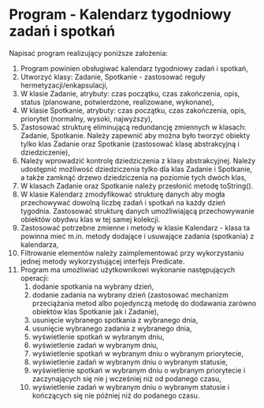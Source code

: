 # Program - Kalendarz tygodniowy zadań i spotkań

Napisać program realizujący poniższe założenia:

1. Program powinien obsługiwać kalendarz tygodniowy zadań i spotkań,
2. Utworzyć klasy: Zadanie, Spotkanie - zastosować reguły hermetyzacji/enkapsulacji,
3. W klasie Zadanie, atrybuty: czas początku, czas zakończenia, opis, status (planowane, potwierdzone, realizowane, wykonane),
4. W klasie Spotkanie, atrybuty: czas początku, czas zakończenia, opis, priorytet (normalny, wysoki, najwyższy),
5. Zastosować strukturę eliminującą redundancję zmiennych w klasach: Zadanie, Spotkanie. Należy zapewnić aby można było tworzyć obiekty tylko klas Zadanie oraz Spotkanie (zastosować klasę abstrakcyjną i dziedziczenie),
6. Należy wprowadzić kontrolę dziedziczenia z klasy abstrakcyjnej. Należy udostępnić możliwość dziedziczenia tylko dla klas Zadanie i Spotkanie, a także zamknąć drzewo dziedziczenia na poziomie tych dwóch klas,
7. W klasach Zadanie oraz Spotkanie należy przesłonić metodę toString().
8. W klasie Kalendarz zmodyfikować strukturę danych aby mogła przechowywać dowolną liczbę zadań i spotkań na każdy dzień tygodnia. Zastosować strukturę danych umożliwiającą przechowywanie obiektów obydwu klas w tej samej kolekcji.
9. Zastosować potrzebne zmienne i metody w klasie Kalendarz - klasa ta powinna mieć m.in. metody dodające i usuwające zadania (spotkania) z kalendarza,
10. Filtrowanie elementów należy zaimplementować przy wykorzystaniu jednej metody wykorzystującej interfejs Predicate.
11. Program ma umożliwiać użytkownikowi wykonanie następujących operacji:
    1. dodanie spotkania na wybrany dzień,
    2. dodanie zadania na wybrany dzień (zastosować mechanizm przeciążania metod albo pojedynczą metodę do dodawania zarówno obiektów klas Spotkanie jak i Zadanie),
    3. usunięcie wybranego spotkania z wybranego dnia,
    4. usunięcie wybranego zadania z wybranego dnia,
    5. wyświetlenie spotkań w wybranym dniu,
    6. wyświetlenie zadań w wybranym dniu,
    7. wyświetlenie spotkań w wybranym dniu o wybranym priorytecie,
    8. wyświetlenie zadań w wybranym dniu o wybranym statusie,
    9. wyświetlenie spotkań w wybranym dniu o wybranym priorytecie i zaczynających się nie j wcześniej niż od podanego czasu,
    10. wyświetlenie zadań w wybranym dniu o wybranym statusie i kończących się nie później niż do podanego czasu.
